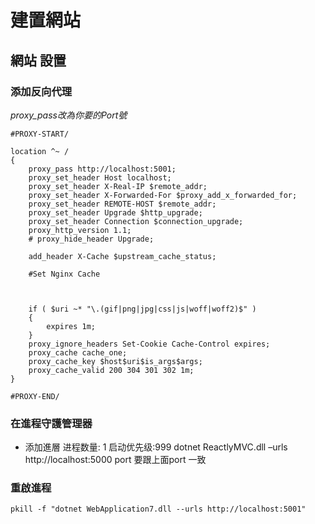 # 建置網站

## 網站 設置
### 添加反向代理
*proxy_pass改為你要的Port號*
```
#PROXY-START/

location ^~ /
{
    proxy_pass http://localhost:5001;
    proxy_set_header Host localhost;
    proxy_set_header X-Real-IP $remote_addr;
    proxy_set_header X-Forwarded-For $proxy_add_x_forwarded_for;
    proxy_set_header REMOTE-HOST $remote_addr;
    proxy_set_header Upgrade $http_upgrade;
    proxy_set_header Connection $connection_upgrade;
    proxy_http_version 1.1;
    # proxy_hide_header Upgrade;

    add_header X-Cache $upstream_cache_status;

    #Set Nginx Cache

    
    
    if ( $uri ~* "\.(gif|png|jpg|css|js|woff|woff2)$" )
    {
    	expires 1m;
    }
    proxy_ignore_headers Set-Cookie Cache-Control expires;
    proxy_cache cache_one;
    proxy_cache_key $host$uri$is_args$args;
    proxy_cache_valid 200 304 301 302 1m;
}

#PROXY-END/
```

### 在進程守護管理器 
- 添加進層
进程数量: 1
启动优先级:999
dotnet ReactlyMVC.dll –urls http://localhost:5000
port 要跟上面port 一致


### 重啟進程
```
pkill -f "dotnet WebApplication7.dll --urls http://localhost:5001"
```


